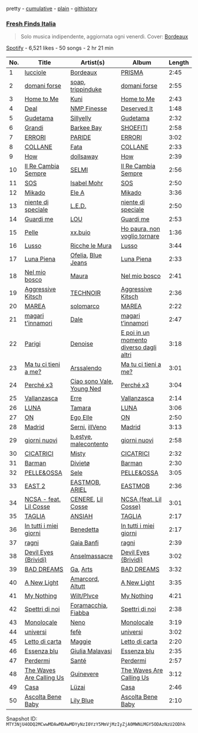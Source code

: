 pretty - [cumulative](/playlists/cumulative/37i9dQZF1DX0KBgD4Jf5tY.md) - [plain](/playlists/plain/37i9dQZF1DX0KBgD4Jf5tY) - [githistory](https://github.githistory.xyz/mackorone/spotify-playlist-archive/blob/main/playlists/plain/37i9dQZF1DX0KBgD4Jf5tY)

### [Fresh Finds Italia](https://open.spotify.com/playlist/37i9dQZF1DX0KBgD4Jf5tY)

> Solo musica indipendente, aggiornata ogni venerdì\. Cover: <a href="spotify:artist:64IcDilEU6X8Caozoixn0V">Bordeaux</a>

[Spotify](https://open.spotify.com/user/spotify) - 6,521 likes - 50 songs - 2 hr 21 min

| No. | Title | Artist(s) | Album | Length |
|---|---|---|---|---|
| 1 | [lucciole](https://open.spotify.com/track/02Mbc3Phko6FVqCQCRlglb) | [Bordeaux](https://open.spotify.com/artist/64IcDilEU6X8Caozoixn0V) | [PRISMA](https://open.spotify.com/album/2Iq8SZgrLrNAS8YEcbwhXw) | 2:45 |
| 2 | [domani forse](https://open.spotify.com/track/1ZiyjOW4xOyvuJ61M2aRFY) | [soap](https://open.spotify.com/artist/1HHQ5Lz44duNiQmpzKU0jd), [trippinduke](https://open.spotify.com/artist/6uJgIYT8rNd8AGFDGiyBDK) | [domani forse](https://open.spotify.com/album/0RvDBMdtb1FgwEMWoOG0w0) | 2:55 |
| 3 | [Home to Me](https://open.spotify.com/track/1WY8mEupCbjNIZp4q3jmhk) | [Kuni](https://open.spotify.com/artist/3NRwU9dSKi9QKRDnsQI9pG) | [Home to Me](https://open.spotify.com/album/1oXsApyn1b19ACBW7NkY11) | 2:43 |
| 4 | [Deal](https://open.spotify.com/track/1rzD244826f8nH8vHA9I7v) | [NMP Finesse](https://open.spotify.com/artist/7DPXH0d5qZb6Y49UduvWQa) | [Deserved It](https://open.spotify.com/album/6CQGU9xgdPdOc3MNxPvplF) | 1:48 |
| 5 | [Gudetama](https://open.spotify.com/track/0iFJwTfWZ1pne0aFudyizv) | [Sillyelly](https://open.spotify.com/artist/1rWg0CyGoCsRYYtpj5NC5P) | [Gudetama](https://open.spotify.com/album/4It00RaKRufQ6XS7flUJZD) | 2:32 |
| 6 | [Grandi](https://open.spotify.com/track/5bF188CDCytSLpTz0sCFNe) | [Barkee Bay](https://open.spotify.com/artist/72KRmtW8IrP6D8FwG8Boi8) | [SHOEFITI](https://open.spotify.com/album/73NIgIPuF8VnZk719sgVaF) | 2:58 |
| 7 | [ERRORI](https://open.spotify.com/track/1tz8tATjdVNvwvkPOl0U4K) | [PARIDE](https://open.spotify.com/artist/032syoAKbxdyWFRlyk0PJv) | [ERRORI](https://open.spotify.com/album/64j02x8T8B3F7d0rs87jMZ) | 3:02 |
| 8 | [COLLANE](https://open.spotify.com/track/0fSpIhDmGgXIWYkaaNsw0t) | [Fata](https://open.spotify.com/artist/2e0HLVyPlF5jP9khNWfV3m) | [COLLANE](https://open.spotify.com/album/1P8Xp6rAlMzJGYGhdNKzjl) | 2:33 |
| 9 | [How](https://open.spotify.com/track/000HoCMkO5w5BuqgU6TXUD) | [dollsaway](https://open.spotify.com/artist/6JmRU2kRs2DHaRocEpw8CT) | [How](https://open.spotify.com/album/4RZjiV7GU686KQEVt1bvdt) | 2:39 |
| 10 | [Il Re Cambia Sempre](https://open.spotify.com/track/4olowS6fzAA36724bAjfEq) | [SELMI](https://open.spotify.com/artist/52ckPP690n7mGS4jQIDbys) | [Il Re Cambia Sempre](https://open.spotify.com/album/5zlyG2KfBjooG7ohi69ZLn) | 2:56 |
| 11 | [SOS](https://open.spotify.com/track/1lPe6FvFYVCKnxwr0bWIfK) | [Isabel Mohr](https://open.spotify.com/artist/54DVheLZCzfAMIu5SAoUc2) | [SOS](https://open.spotify.com/album/0B85blgCqmEbVr1W5JlPvY) | 2:50 |
| 12 | [Mikado](https://open.spotify.com/track/6u7wBE4McKSHeCbnRpfzWE) | [Ele A](https://open.spotify.com/artist/2p8QkcgkfvIcUTpudqcqRM) | [Mikado](https://open.spotify.com/album/6KX5rDPufOywxTe2S9LGkz) | 3:36 |
| 13 | [niente di speciale](https://open.spotify.com/track/3Bjl1ZriqnJS6etKY1qKTU) | [L.E.D.](https://open.spotify.com/artist/4UhqPigaNqvYJkg1i4sXcv) | [niente di speciale](https://open.spotify.com/album/121tASoMn62GcgnsLbNaYc) | 2:50 |
| 14 | [Guardi me](https://open.spotify.com/track/2rhgFnHPj3MsLYRjDg1b64) | [LOU](https://open.spotify.com/artist/2ab5JYkftADf7SU0ACBB2I) | [Guardi me](https://open.spotify.com/album/53uozwEfhbrBMv4taVIYCM) | 2:53 |
| 15 | [Pelle](https://open.spotify.com/track/6O7II27jMawFSaWKHX2osl) | [xx.buio](https://open.spotify.com/artist/79fm1bknXIjgvx5kMmzOm6) | [Ho paura, non voglio tornare](https://open.spotify.com/album/4eaK7jwwaGayrS5gpoiGgR) | 1:36 |
| 16 | [Lusso](https://open.spotify.com/track/0gbIBa5IHQsEfTM2tOFViW) | [Ricche le Mura](https://open.spotify.com/artist/0Jejmdac0sG1anWKT8F1RB) | [Lusso](https://open.spotify.com/album/60QDEwfUZ2EcEF3cYdueg7) | 3:44 |
| 17 | [Luna Piena](https://open.spotify.com/track/5gGPuaAJmNi6DYK2LvRUyO) | [Ofelia](https://open.spotify.com/artist/4AMX8kNDeM0GF5X9IK7ENV), [Blue Jeans](https://open.spotify.com/artist/1s7cfaISyGC1cPTzkT0HD1) | [Luna Piena](https://open.spotify.com/album/3Py6PZrjmoMBC1GNBCy0bY) | 2:33 |
| 18 | [Nel mio bosco](https://open.spotify.com/track/0QWP4XCt5QDW9OJqxM7zwM) | [Maura](https://open.spotify.com/artist/637853CZ5FohFDeBONa2D7) | [Nel mio bosco](https://open.spotify.com/album/7GtFcZ2Y4sxvXcokgZRpYD) | 2:41 |
| 19 | [Aggressive Kitsch](https://open.spotify.com/track/4xFCIGXo6IT5Ol1PnCcS0L) | [TECHNOIR](https://open.spotify.com/artist/1RS1JwEkPQM8W9lsTfVFwI) | [Aggressive Kitsch](https://open.spotify.com/album/2Bz8pCY8N8pxW0yBF7dIuy) | 2:36 |
| 20 | [MAREA](https://open.spotify.com/track/37byGPWlxruY8vVeQlbUWb) | [solomarco](https://open.spotify.com/artist/36TrrSCgFly6NAvktlI5c9) | [MAREA](https://open.spotify.com/album/3WPEmt23OmvcsrY2qcALKf) | 2:22 |
| 21 | [magari t’innamori](https://open.spotify.com/track/6oFDVisE99EQHTxpoR0iBM) | [Dale](https://open.spotify.com/artist/7ldxWvmHhkRb9VUV3D2dMv) | [magari t’innamori](https://open.spotify.com/album/5UlD0ZyqiZthfomG0awcCV) | 2:47 |
| 22 | [Parigi](https://open.spotify.com/track/1QOX3kqLnL5bDxTULhgfir) | [Denoise](https://open.spotify.com/artist/5p8W2If8qwjFGW7peV00Qo) | [E poi in un momento diverso dagli altri](https://open.spotify.com/album/6PnDZLGUuSkZMHevZUgXOt) | 3:18 |
| 23 | [Ma tu ci tieni a me?](https://open.spotify.com/track/0KeF7ceyOpu0Ibo6H0xUD0) | [Arssalendo](https://open.spotify.com/artist/54LmkGE6kI6eoaPdd6XiEd) | [Ma tu ci tieni a me?](https://open.spotify.com/album/7xVTEaPyoS67yHalgjQi8u) | 3:01 |
| 24 | [Perché x3](https://open.spotify.com/track/4Eic047RKaqabELHSMyUsu) | [Ciao sono Vale](https://open.spotify.com/artist/4F9QCOBWpH7P6zZwF6kKOc), [Young Ned](https://open.spotify.com/artist/5If74jYE6YIOyFveWJaRh7) | [Perché x3](https://open.spotify.com/album/4xT4HTUoNZcUdrBo8Oc3Lw) | 3:04 |
| 25 | [Vallanzasca](https://open.spotify.com/track/5rPfyNNY0VFMDFuulJCTLi) | [Erre](https://open.spotify.com/artist/0lw8IVoA8vYLLzjVxpsa5w) | [Vallanzasca](https://open.spotify.com/album/5jDXqDqpa6ZNJ4amNRCiy0) | 2:14 |
| 26 | [LUNA](https://open.spotify.com/track/2ofbzIEV9PxrPh6Xfgr0No) | [Tamara](https://open.spotify.com/artist/0EyurrrSNYs9RHlcmWOjVM) | [LUNA](https://open.spotify.com/album/6gm4oM45qqRFipAUV5Nf5O) | 3:06 |
| 27 | [ON](https://open.spotify.com/track/0tqyWL1lXMx9XJMtxGD4KL) | [Ego Elle](https://open.spotify.com/artist/5f6sDPoyuf4hly0NkSctCO) | [ON](https://open.spotify.com/album/0ht3tzIAvy8eTTfx7rT1j1) | 2:50 |
| 28 | [Madrid](https://open.spotify.com/track/3Jhis8KUVqGHGucAIJ7gZj) | [Serni](https://open.spotify.com/artist/7C6H0dyN6J76NT1oOIK6Vr), [illVeno](https://open.spotify.com/artist/4m4T3yni8geaTZRC7S0Vdq) | [Madrid](https://open.spotify.com/album/6mCDC9SPRnoEqrKqTBQvM4) | 3:13 |
| 29 | [giorni nuovi](https://open.spotify.com/track/3skYVVP16FsENJhtPEiQpd) | [b.estye](https://open.spotify.com/artist/2YaXROXiWeqPA4fG5od6bU), [malecontento](https://open.spotify.com/artist/4vhHdnOGg8lZJ2023QM5rw) | [giorni nuovi](https://open.spotify.com/album/36EHvkRly6IlI3egBkIpQL) | 2:58 |
| 30 | [CICATRICI](https://open.spotify.com/track/79HIUVZnx0qNdGmMAAUeaI) | [Misty](https://open.spotify.com/artist/7zD0iVZyZo4stvwavuu7i0) | [CICATRICI](https://open.spotify.com/album/02ziDaOuOlbV4TZpLdTXFc) | 2:32 |
| 31 | [Barman](https://open.spotify.com/track/5IyY5hticbnFBR5ztmZ7cV) | [Divietø](https://open.spotify.com/artist/6xSpoFgkCHOIcy7egIhKhN) | [Barman](https://open.spotify.com/album/2ZV2tXJRNnVZ8G8K9Ng4ez) | 2:30 |
| 32 | [PELLE&OSSA](https://open.spotify.com/track/0wsoq5BD2Q2yr7JcFAgZfp) | [Sele](https://open.spotify.com/artist/1DUg0y2Y3aL0O2CyFmzXu7) | [PELLE&OSSA](https://open.spotify.com/album/5DbSuKIWkwxWo5BXJelH09) | 3:05 |
| 33 | [EAST 2](https://open.spotify.com/track/6STJHfgoeeXyqtD6PVEprC) | [EASTMOB](https://open.spotify.com/artist/3sAbtyR7qqiZjWjOoT38OO), [ARIEL](https://open.spotify.com/artist/7GU6C1bSspE0Sj4qDVdmB2) | [EASTMOB](https://open.spotify.com/album/2jvpftyUjRIdXD54fwjDmE) | 2:36 |
| 34 | [NCSA \- feat\. Lil Cosse](https://open.spotify.com/track/0X0rzLEeDgmgHjGnY1qEsk) | [CENERE](https://open.spotify.com/artist/6GQsIhkz0bMdCjCb4sKkxM), [Lil Cosse](https://open.spotify.com/artist/75jvCdf9ii6EVSsJtKYOXT) | [NCSA \(feat\. Lil Cosse\)](https://open.spotify.com/album/7qdSr5kyUUKqxJxPj3ziLB) | 3:01 |
| 35 | [TAGLIA](https://open.spotify.com/track/2z6SfAnqlt26KUiuxF0LLL) | [ANSIAH](https://open.spotify.com/artist/0TxLShiUYY5YzcUI6t5QdB) | [TAGLIA](https://open.spotify.com/album/1euv4gkkLDZwpAItZHPdSi) | 2:17 |
| 36 | [In tutti i miei giorni](https://open.spotify.com/track/10bHsZXxPU471xfrmTpEtb) | [Benedetta](https://open.spotify.com/artist/43ROMYbGGklo29rDk1N9Xo) | [In tutti i miei giorni](https://open.spotify.com/album/4YiVQddLuzveAiLuSQSI6H) | 2:17 |
| 37 | [ragni](https://open.spotify.com/track/0g0ay2VRtWz5X5AMy7iG63) | [Gaia Banfi](https://open.spotify.com/artist/60hS0Wt0Px2B3rr9Zzur8E) | [ragni](https://open.spotify.com/album/5dOVukdef3hfjnXfA0GXgt) | 2:39 |
| 38 | [Devil Eyes \(Brividi\)](https://open.spotify.com/track/5PuYPMk3OGkq3g4OIbPdMi) | [Anselmassacre](https://open.spotify.com/artist/0Zk7K8zev4RyxHLT93HHpC) | [Devil Eyes \(Brividi\)](https://open.spotify.com/album/21PzKxflivYePSqHunbqTj) | 3:02 |
| 39 | [BAD DREAMS](https://open.spotify.com/track/6FRBKBK66QxI5EgAjx4Q5p) | [Ga](https://open.spotify.com/artist/6luz0TrzyU4La1oSQhoxAj), [Arts](https://open.spotify.com/artist/42C6TIlpSUs9jULKO31Kcm) | [BAD DREAMS](https://open.spotify.com/album/6Yah9aseZUENWhChoJ5QNI) | 3:32 |
| 40 | [A New Light](https://open.spotify.com/track/3OU1LHgAN5jN8ACshKZAqE) | [Amarcord](https://open.spotify.com/artist/48wxf1us9rk9qOPqL6Ltcp), [Altutt](https://open.spotify.com/artist/7JHeVFGMb4p2Ayq1jU0g3p) | [A New Light](https://open.spotify.com/album/15Zt9VuEljTvIzCAQo6Ge9) | 3:35 |
| 41 | [My Nothing](https://open.spotify.com/track/7GRtf22JZhZvez3w5bCwpS) | [Wilt/Plvce](https://open.spotify.com/artist/6WgDlmIyHKpjFNSAwGmLAr) | [My Nothing](https://open.spotify.com/album/7bVUX3K6ycb8TjxNgyablm) | 4:21 |
| 42 | [Spettri di noi](https://open.spotify.com/track/36VQ5d0B5Y5fU6eVSKtiCM) | [Foramacchia](https://open.spotify.com/artist/6ST078zQG2Ddyc8K6YExIr), [Fiabba](https://open.spotify.com/artist/6eHnWGv1hiGzEEgdUvP2WT) | [Spettri di noi](https://open.spotify.com/album/5SkRyMI9GdqY7OL3ldl7R1) | 2:38 |
| 43 | [Monolocale](https://open.spotify.com/track/3EziKPE58j1PiQoPVHDnh0) | [Neno](https://open.spotify.com/artist/2rlMq7b9igC6GGaXuo1LEK) | [Monolocale](https://open.spotify.com/album/5ycUtxIv3jJ50afJkw03NU) | 3:19 |
| 44 | [universi](https://open.spotify.com/track/63smshHsSUesvEFWEzs48S) | [fefè](https://open.spotify.com/artist/52wYExoftAantCAUjSLWUr) | [universi](https://open.spotify.com/album/41W47S1PHKYJmlBMsHMV1A) | 3:02 |
| 45 | [Letto di carta](https://open.spotify.com/track/104YERAvUufTM1PCaR8bxc) | [Maggie](https://open.spotify.com/artist/1atJdNxjTQOUJlyb3skZqW) | [Letto di carta](https://open.spotify.com/album/7J9tjQWcMpANDCym7ZwbrO) | 2:20 |
| 46 | [Essenza blu](https://open.spotify.com/track/0x9XvxqYX6fE9AX7lFLH9J) | [Giulia Malavasi](https://open.spotify.com/artist/0Hx96SC5Ez0TKdTJy5WT5L) | [Essenza blu](https://open.spotify.com/album/1NEuRvZyIBEf1A39CDe0GX) | 2:35 |
| 47 | [Perdermi](https://open.spotify.com/track/6pF0XneVxp19Yd0tn40Rqx) | [Santé](https://open.spotify.com/artist/55EIo5yMfuqGqppQzEBep1) | [Perdermi](https://open.spotify.com/album/0dkeFFn1v88UbqZ9P7DDq1) | 2:57 |
| 48 | [The Waves Are Calling Us](https://open.spotify.com/track/2WxnZWGdkGZNSaSRwIB9xA) | [Guinevere](https://open.spotify.com/artist/0SdOBSTmq4qpS3Qxb6NvDn) | [The Waves Are Calling Us](https://open.spotify.com/album/7Ac7px1tf2hVYgCy5kIDLt) | 3:12 |
| 49 | [Casa](https://open.spotify.com/track/4npEs1HsKoFgUHM07N3ZCy) | [Lüzai](https://open.spotify.com/artist/76tW4wf0r1CYkHwsYSFihB) | [Casa](https://open.spotify.com/album/3UMaMvG2DmrhR3dpzf4tES) | 2:46 |
| 50 | [Ascolta Bene Baby](https://open.spotify.com/track/0HdeOQdsqZsnKdRJNOSqfN) | [Lily Blue](https://open.spotify.com/artist/3soVEfAFQox1PH3DZe2u8r) | [Ascolta Bene Baby](https://open.spotify.com/album/7Eq4CWv8aHoCJqfWb5BSn4) | 2:10 |

Snapshot ID: `MTY3NjU4ODQ2MCwwMDAwMDAwMDYyNzI0YzY5MmVjMzIyZjA0MWNiMGY5ODAzNzU2ODhk`
